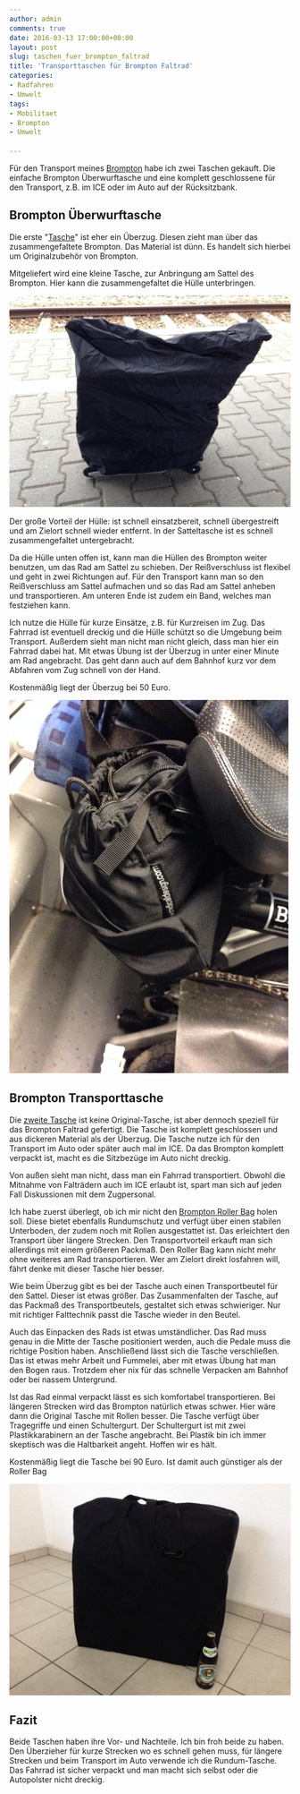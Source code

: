 ```yaml
---
author: admin
comments: true
date: 2016-03-13 17:00:00+00:00
layout: post
slug: taschen_fuer_brompton_faltrad
title: 'Transporttaschen für Brompton Faltrad'
categories:
- Radfahren
- Umwelt
tags:
- Mobilitaet
- Brompton
- Umwelt

---
```


Für den Transport meines [Brompton](http://andydunkel.net/radfahren/umwelt/2016/02/28/brompton_faltrad.html) habe ich zwei Taschen gekauft. Die einfache Brompton Überwurftasche und eine komplett geschlossene für den Transport, z.B. im ICE oder im Auto auf der Rücksitzbank. 

## Brompton Überwurftasche

Die erste "[Tasche](http://www.faltradxxs.de/1741-Brompton/1745-Brompton-Zubehoer/1747-Brompton-Transport/11156-Brompton-Satteltasche-UEberwurf-Cover-and-Saddlebag.html)" ist eher ein Überzug. Diesen zieht man über das zusammengefaltete Brompton. Das Material ist dünn. Es handelt sich hierbei um Originalzubehör von Brompton.

Mitgeliefert wird eine kleine Tasche, zur Anbringung am Sattel des Brompton. Hier kann die zusammengefaltet die Hülle unterbringen. 

![](/assets/uploads/2016/3/tasche1.jpg)

Der große Vorteil der Hülle: ist schnell einsatzbereit, schnell übergestreift und am Zielort schnell wieder entfernt. In der Satteltasche ist es schnell zusammengefaltet untergebracht.

Da die Hülle unten offen ist, kann man die Hüllen des Brompton weiter benutzen, um das Rad am Sattel zu schieben. Der Reißverschluss ist flexibel und geht in zwei Richtungen auf. Für den Transport kann man so den Reißverschluss am Sattel aufmachen und so das Rad am Sattel anheben und transportieren. Am unteren Ende ist zudem ein Band, welches man festziehen kann.

Ich nutze die Hülle für kurze Einsätze, z.B. für Kurzreisen im Zug. Das Fahrrad ist eventuell dreckig und die Hülle schützt so die Umgebung beim Transport. Außerdem sieht man nicht man nicht gleich, dass man hier ein Fahrrad dabei hat. Mit etwas Übung ist der Überzug in unter einer Minute am Rad angebracht. Das geht dann auch auf dem Bahnhof kurz vor dem Abfahren vom Zug schnell von der Hand.

Kostenmäßig liegt der Überzug bei 50 Euro.

![](/assets/uploads/2016/3/tasche3.jpg)

## Brompton Transporttasche

Die [zweite Tasche](http://www.faltradxxs.de/1741-Brompton/1745-Brompton-Zubehoer/1747-Brompton-Transport/11157-Brompton-Seglertasche-inkl-Tragegurt.html) ist keine Original-Tasche, ist aber dennoch speziell für das Brompton Faltrad gefertigt. Die Tasche ist komplett geschlossen und aus dickeren Material als der Überzug. Die Tasche nutze ich für den Transport im Auto oder später auch mal im ICE. Da das Brompton komplett verpackt ist, macht es die Sitzbezüge im Auto nicht dreckig. 

Von außen sieht man nicht, dass man ein Fahrrad transportiert. Obwohl die Mitnahme von Falträdern auch im ICE erlaubt ist, spart man sich auf jeden Fall Diskussionen mit dem Zugpersonal.

Ich habe zuerst überlegt, ob ich mir nicht den [Brompton Roller Bag](http://www.faltradxxs.de/1741-Brompton/1745-Brompton-Zubehoer/1747-Brompton-Transport/) holen soll. Diese bietet ebenfalls Rundumschutz und verfügt über einen stabilen Unterboden, der zudem noch mit Rollen ausgestattet ist. Das erleichtert den Transport über längere Strecken. Den Transportvorteil erkauft man sich allerdings mit einem größeren Packmaß. Den Roller Bag kann nicht mehr ohne weiteres am Rad transportieren. Wer am Zielort direkt losfahren will, fährt denke mit dieser Tasche hier besser.

Wie beim Überzug gibt es bei der Tasche auch einen Transportbeutel für den Sattel. Dieser ist etwas größer. Das Zusammenfalten der Tasche, auf das Packmaß des Transportbeutels, gestaltet sich etwas schwieriger. Nur mit richtiger Falttechnik passt die Tasche wieder in den Beutel. 

Auch das Einpacken des Rads ist etwas umständlicher. Das Rad muss genau in die Mitte der Tasche positioniert werden, auch die Pedale muss die richtige Position haben. Anschließend lässt sich die Tasche verschließen. Das ist etwas mehr Arbeit und Fummelei, aber mit etwas Übung hat man den Bogen raus. Trotzdem eher nix für das schnelle Verpacken am Bahnhof oder bei nassem Untergrund.

Ist das Rad einmal verpackt lässt es sich komfortabel transportieren. Bei längeren Strecken wird das Brompton natürlich etwas schwer. Hier wäre dann die Original Tasche mit Rollen besser. Die Tasche verfügt über Tragegriffe und einen Schultergurt. Der Schultergurt ist mit zwei Plastikkarabinern an der Tasche angebracht. Bei Plastik bin ich immer skeptisch was die Haltbarkeit angeht. Hoffen wir es hält.

Kostenmäßig liegt die Tasche bei 90 Euro. Ist damit auch günstiger als der Roller Bag

![](/assets/uploads/2016/3/tasche2.jpg)

## Fazit

Beide Taschen haben ihre Vor- und Nachteile. Ich bin froh beide zu haben. Den Überzieher für kurze Strecken wo es schnell gehen muss, für längere Strecken und beim Transport im Auto verwende ich die Rundum-Tasche. Das Fahrrad ist sicher verpackt und man macht sich selbst oder die Autopolster nicht dreckig.

